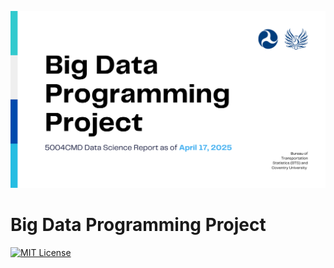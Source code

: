 ![App Screenshot](https://github.com/xavisec/Big-Data-Programming-Project/blob/main/readmeFiles/5004%20CMD%20Report%20Logo.svg)

# Big Data Programming Project

[![MIT License](https://img.shields.io/badge/License-MIT-green.svg)](https://choosealicense.com/licenses/mit/)


